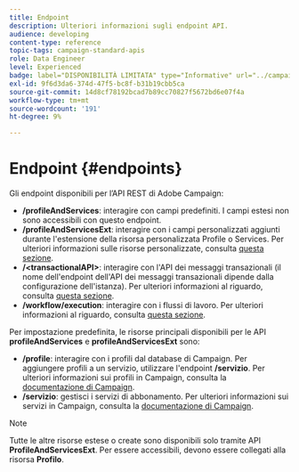 ```yaml
---
title: Endpoint
description: Ulteriori informazioni sugli endpoint API.
audience: developing
content-type: reference
topic-tags: campaign-standard-apis
role: Data Engineer
level: Experienced
badge: label="DISPONIBILITÀ LIMITATA" type="Informative" url="../campaign-standard-migration-home.md" tooltip="Limitato agli utenti Campaign Standard migrati"
exl-id: 9f6d3da6-374d-47f5-bc8f-b31b19cbb5ca
source-git-commit: 14d8cf78192bcad7b89cc70827f5672bd6e07f4a
workflow-type: tm+mt
source-wordcount: '191'
ht-degree: 9%

---
```


# Endpoint {#endpoints}

Gli endpoint disponibili per l’API REST di Adobe Campaign:

* **/profileAndServices**: interagire con campi predefiniti. I campi estesi non sono accessibili con questo endpoint.
* **/profileAndServicesExt**: interagire con i campi personalizzati aggiunti durante l&#39;estensione della risorsa personalizzata Profile o Services. Per ulteriori informazioni sulle risorse personalizzate, consulta [questa sezione](custom-resources.md).
* **/&lt;transactionalAPI>**: interagire con l&#39;API dei messaggi transazionali (il nome dell&#39;endpoint dell&#39;API dei messaggi transazionali dipende dalla configurazione dell&#39;istanza). Per ulteriori informazioni al riguardo, consulta [questa sezione](managing-transactional-messages.md).
* **/workflow/execution**: interagire con i flussi di lavoro. Per ulteriori informazioni al riguardo, consulta [questa sezione](controlling-a-workflow.md).

Per impostazione predefinita, le risorse principali disponibili per le API **profileAndServices** e **profileAndServicesExt** sono:

* **/profile**: interagire con i profili dal database di Campaign. Per aggiungere profili a un servizio, utilizzare l&#39;endpoint **/servizio**. Per ulteriori informazioni sui profili in Campaign, consulta la [documentazione di Campaign](https://helpx.adobe.com/campaign/standard/audiences/using/about-profiles.html).
* **/servizio**: gestisci i servizi di abbonamento. Per ulteriori informazioni sui servizi in Campaign, consulta la [documentazione di Campaign](https://helpx.adobe.com/campaign/standard/audiences/using/creating-a-service.html).

>[!NOTE]
>
>Tutte le altre risorse estese o create sono disponibili solo tramite API **ProfileAndServicesExt**. Per essere accessibili, devono essere collegati alla risorsa **Profilo**.
